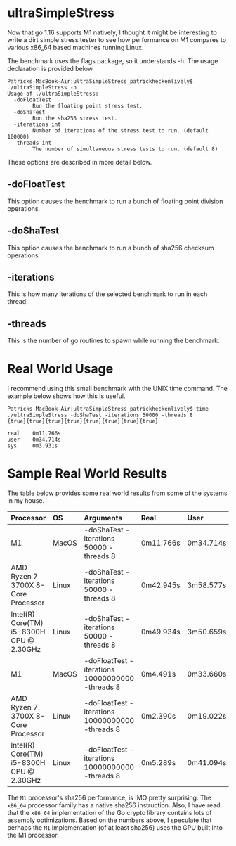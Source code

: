 # ultraSimpleStress

Now that go 1.16 supports M1 natively, I thought it might be
interesting to write a dirt simple stress tester to see how
performance on M1 compares to various x86_64 based machines running
Linux.

The benchmark uses the flags package, so it understands -h.  The usage
declaration is provided below.

```
Patricks-MacBook-Air:ultraSimpleStress patrickheckenlively$ ./ultraSimpleStress -h
Usage of ./ultraSimpleStress:
  -doFloatTest
        Run the floating point stress test.
  -doShaTest
        Run the sha256 stress test.
  -iterations int
        Number of iterations of the stress test to run. (default 100000)
  -threads int
        The number of simultaneous stress tests to run. (default 8)
```

These options are described in more detail below.

## -doFloatTest

This option causes the benchmark to run a bunch of floating point
division operations.

## -doShaTest

This option causes the benchmark to run a bunch of sha256 checksum operations.

## -iterations

This is how many iterations of the selected benchmark to run in each thread.

## -threads

This is the number of go routines to spawn while running the benchmark.

# Real World Usage

I recommend using this small benchmark with the UNIX time command.
The example below shows how this is useful.

```
Patricks-MacBook-Air:ultraSimpleStress patrickheckenlively$ time ./ultraSimpleStress -doShaTest -iterations 50000 -threads 8
{true}{true}{true}{true}{true}{true}{true}{true}

real    0m11.766s
user    0m34.714s
sys     0m3.931s
```

# Sample Real World Results

The table below provides some real world results from some of the systems in my house.

| Processor | OS | Arguments | Real | User | Sys |
|:----------|:---|:----------|:-----|:-----|:----|
| M1 | MacOS | -doShaTest -iterations 50000 -threads 8 | 0m11.766s | 0m34.714s | 0m3.931s |
| AMD Ryzen 7 3700X 8-Core Processor | Linux | -doShaTest -iterations 50000 -threads 8 | 0m42.945s | 3m58.577s | 0m11.129s |
| Intel(R) Core(TM) i5-8300H CPU @ 2.30GHz | Linux | -doShaTest -iterations 50000 -threads 8 | 0m49.934s | 3m50.659s | 0m6.199s |
| M1 | MacOS | -doFloatTest -iterations 10000000000 -threads 8 | 0m4.491s | 0m33.660s | 0m0.093s |
| AMD Ryzen 7 3700X 8-Core Processor | Linux | -doFloatTest -iterations 10000000000 -threads 8 | 0m2.390s | 0m19.022s | 0m0.000s |
| Intel(R) Core(TM) i5-8300H CPU @ 2.30GHz | Linux | -doFloatTest -iterations 10000000000 -threads 8 | 0m5.289s | 0m41.094s | 0m0.048s |

The ```M1``` processor's sha256 performance, is IMO pretty surprising.
The ```x86_64``` processor family has a native sha256 instruction.
Also, I have read that the ```x86_64``` implementation of the Go
crypto library contains lots of assembly optimizations.  Based on the
numbers above, I speculate that perhaps the ```M1``` implementation (of at
least sha256) uses the GPU built into the M1 processor.
